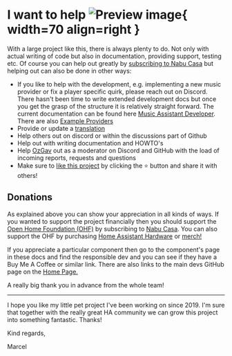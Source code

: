 # I want to help ![Preview image](../assets/icons/help-icon.png){ width=70 align=right }

With a large project like this, there is always plenty to do. Not only with actual writing of code but also in documentation, providing support, testing etc. Of course you can help out greatly by [subscribing to Nabu Casa](https://www.nabucasa.com) but helping out can also be done in other ways:

- If you like to help with the development, e.g. implementing a new music provider or fix a player specific quirk, please reach out on Discord. There hasn't been time to write extended development docs but once you get the grasp of the structure it is relatively straight forward. The current documentation can be found here [Music Assistant Developer](https://developers.music-assistant.io/). There are also [Example Providers](https://github.com/music-assistant/server/tree/dev/music_assistant/providers)
- Provide or update a [translation](lokalise.md)
- Help others out on discord or within the discussions part of Github
- Help out with writing documentation and HOWTO's
- Help [OzGav](https://github.com/OzGav) out as a moderator on Discord and GitHub with the load of incoming reports, requests and questions
- Make sure to [like this project](https://github.com/music-assistant/server) by clicking the ⭐ button and share it with others!

## Donations

As explained above you can show your appreciation in all kinds of ways. If you wanted to support the project financially then you should support the [Open Home Foundation (OHF)](https://www.openhomefoundation.org/) by subscribing to [Nabu Casa](https://www.nabucasa.com/). You can also support the OHF by purchasing [Home Assistant Hardware](https://www.home-assistant.io/) or [merch!](https://home-assistant-store.creator-spring.com/)

If you appreciate a particular component then go to the component's page in these docs and find the responsible dev and you can see if they have a Buy Me A Coffee or similar link. There are also links to the main devs GitHub page on the [Home Page.](../index.md/#the-team)

A really big thank you in advance from the whole team!

___________________________________________

I hope you like my little pet project I've been working on since 2019.
I'm sure that together with the really great HA community we can grow this project into something fantastic. Thanks!

Kind regards,

Marcel
